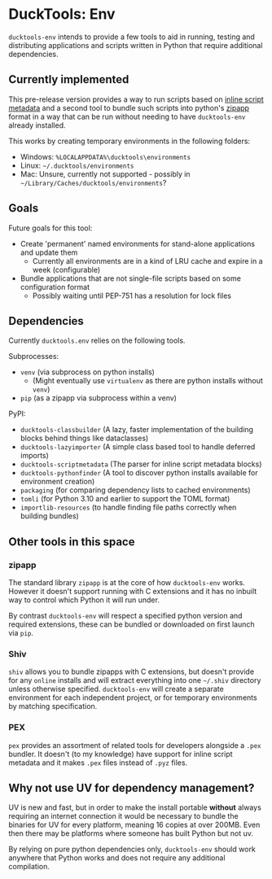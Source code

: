 # DuckTools: Env #

`ducktools-env` intends to provide a few tools to aid in running, testing and distributing
applications and scripts written in Python that require additional dependencies.

## Currently implemented ##

This pre-release version provides a way to run scripts based on
[inline script metadata](https://packaging.python.org/en/latest/specifications/inline-script-metadata/#inline-script-metadata)
and a second tool to bundle such scripts into python's 
[zipapp](https://docs.python.org/3/library/zipapp.html)
format in a way that can be run without needing to have `ducktools-env` already installed.

This works by creating temporary environments in the following folders:

* Windows: `%LOCALAPPDATA%\ducktools\environments`
* Linux: `~/.ducktools/environments`
* Mac: Unsure, currently not supported - possibly in `~/Library/Caches/ducktools/environments`?


## Goals ##

Future goals for this tool:

* Create 'permanent' named environments for stand-alone applications and update them
  * Currently all environments are in a kind of LRU cache and expire in a week (configurable)
* Bundle applications that are not single-file scripts based on some configuration format
  * Possibly waiting until PEP-751 has a resolution for lock files


  
## Dependencies ##

Currently `ducktools.env` relies on the following tools.

Subprocesses:
* `venv` (via subprocess on python installs)
  * (Might eventually use `virtualenv` as there are python installs without `venv`)
* `pip` (as a zipapp via subprocess within a venv)

PyPI: 
* `ducktools-classbuilder` (A lazy, faster implementation of the building blocks behind things like dataclasses)
* `ducktools-lazyimporter` (A simple class based tool to handle deferred imports)
* `ducktools-scriptmetadata` (The parser for inline script metadata blocks)
* `ducktools-pythonfinder` (A tool to discover python installs available for environment creation)
* `packaging` (for comparing dependency lists to cached environments)
* `tomli` (for Python 3.10 and earlier to support the TOML format)
* `importlib-resources` (to handle finding file paths correctly when building bundles)

## Other tools in this space ##

### zipapp ###

The standard library `zipapp` is at the core of how `ducktools-env` works. However it doesn't support
running with C extensions and it has no inbuilt way to control which Python it will run under.

By contrast `ducktools-env` will respect a specified python version and required extensions, these
can be bundled or downloaded on first launch via `pip`.

### Shiv ###

`shiv` allows you to bundle zipapps with C extensions, but doesn't provide for any `online` installs
and will extract everything into one `~/.shiv` directory unless otherwise specified. 
`ducktools-env` will create a separate environment for each independent project, 
or for temporary environments by matching specification.

### PEX ###

`pex` provides an assortment of related tools for developers alongside a `.pex` bundler.
It doesn't (to my knowledge) have support for inline script metadata and it makes `.pex` files
instead of `.pyz` files.

## Why not use UV for dependency management? ##

UV is new and fast, but in order to make the install portable **without** always requiring 
an internet connection it would be necessary to bundle the binaries for UV for every 
platform, meaning 16 copies at over 200MB. Even then there may be platforms where someone
has built Python but not uv.

By relying on pure python dependencies only, `ducktools-env` should work anywhere that Python
works and does not require any additional compilation.
